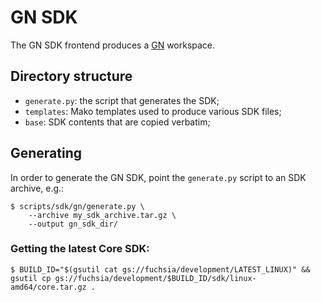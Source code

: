 # GN SDK

The GN SDK frontend produces a [GN](https://gn.googlesource.com/gn/+/refs/heads/master/README.md) workspace.

## Directory structure

- `generate.py`: the script that generates the SDK;
- `templates`: Mako templates used to produce various SDK files;
- `base`: SDK contents that are copied verbatim;

## Generating

In order to generate the GN SDK, point the `generate.py` script to an
SDK archive, e.g.:
```
$ scripts/sdk/gn/generate.py \
    --archive my_sdk_archive.tar.gz \
    --output gn_sdk_dir/
```

### Getting the latest Core SDK:

```shell
$ BUILD_ID="$(gsutil cat gs://fuchsia/development/LATEST_LINUX)" && gsutil cp gs://fuchsia/development/$BUILD_ID/sdk/linux-amd64/core.tar.gz .
```

